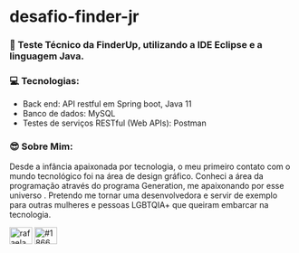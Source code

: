 # desafio-finder-jr

### 🚀 Teste Técnico da FinderUp, utilizando a IDE Eclipse e a linguagem Java. 

### 💻 Tecnologias:
* Back end: API restful em Spring boot, Java 11
* Banco de dados: MySQL
* Testes de serviços RESTful (Web APIs): Postman

### 😎 Sobre Mim:

Desde a infância apaixonada por tecnologia, o meu primeiro contato com o mundo tecnológico foi na área de design gráfico. Conheci a área da
programação através do programa Generation, me apaixonando por esse universo . Pretendo me tornar uma desenvolvedora e servir de
exemplo para outras mulheres e pessoas LGBTQIA+ que queiram embarcar na tecnologia.

<a href="https://linkedin.com/in/rafaelamachado-camara" target="blank"><img align="center" src="https://raw.githubusercontent.com/rahuldkjain/github-profile-readme-generator/master/src/images/icons/Social/linked-in-alt.svg" alt="rafaelamachado-camara" height="30" width="40" /></a>
<a href="https://discord.gg/#1866" target="blank"><img align="center" src="https://raw.githubusercontent.com/rahuldkjain/github-profile-readme-generator/master/src/images/icons/Social/discord.svg" alt="#1866" height="30" width="40" /></a>
</p>
